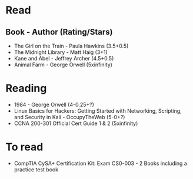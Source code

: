 # Read
## Book - Author (Rating/Stars)
- The Girl on the Train - Paula Hawkins (3.5+0.5)
- The Midnight Library - Matt Haig (3+1)
- Kane and Abel - Jeffrey Archer (4.5+0.5)
- Animal Farm - George Orwell (5xinfinity)

# Reading
- 1984 - George Orwell (4-0.25+?)
- Linux Basics for Hackers: Getting Started with Networking, Scripting, and Security in Kali - OccupyTheWeb (5-0+?)
- CCNA 200-301 Official Cert Guide 1 & 2 (5xinfinity)

# To read
- CompTIA CySA+ Certification Kit: Exam CS0-003 - 2 Books including a practice test book
